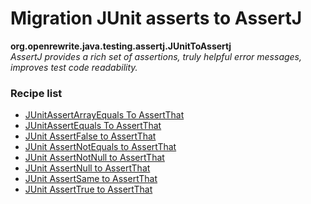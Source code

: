 # Migration JUnit asserts to AssertJ

**org.openrewrite.java.testing.assertj.JUnitToAssertj**  
_AssertJ provides a rich set of assertions, truly helpful error messages, improves test code readability._

### Recipe list

* [JUnitAssertArrayEquals To AssertThat](../../../java/testing/assertj/junitassertarrayequalstoassertthat.md)
* [JUnitAssertEquals To AssertThat](../../../java/testing/assertj/junitassertequalstoassertthat.md)
* [JUnit AssertFalse to AssertThat](../../../java/testing/assertj/junitassertfalsetoassertthat.md)
* [JUnit AssertNotEquals to AssertThat](../../../java/testing/assertj/junitassertnotequalstoassertthat.md)
* [JUnit AssertNotNull to AssertThat](../../../java/testing/assertj/junitassertnotnulltoassertthat.md)
* [JUnit AssertNull to AssertThat](../../../java/testing/assertj/junitassertnulltoassertthat.md)
* [JUnit AssertSame to AssertThat](../../../java/testing/assertj/junitassertsametoassertthat.md)
* [JUnit AssertTrue to AssertThat](../../../java/testing/assertj/junitasserttruetoassertthat.md)
